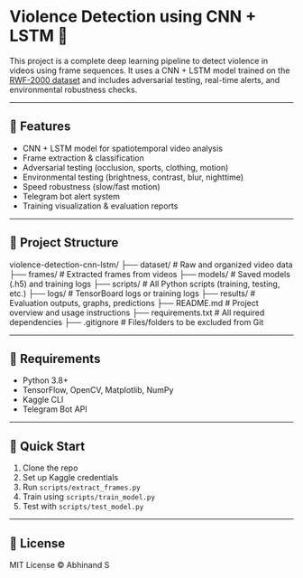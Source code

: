 # Violence Detection using CNN + LSTM 🚨

This project is a complete deep learning pipeline to detect violence in videos using frame sequences. It uses a CNN + LSTM model trained on the [RWF-2000 dataset](https://www.kaggle.com/datasets/vulamnguyen/rwf2000) and includes adversarial testing, real-time alerts, and environmental robustness checks.

---

## 🧠 Features
- CNN + LSTM model for spatiotemporal video analysis
- Frame extraction & classification
- Adversarial testing (occlusion, sports, clothing, motion)
- Environmental testing (brightness, contrast, blur, nighttime)
- Speed robustness (slow/fast motion)
- Telegram bot alert system
- Training visualization & evaluation reports

---

## 📁 Project Structure
violence-detection-cnn-lstm/
├── dataset/               # Raw and organized video data
├── frames/                # Extracted frames from videos
├── models/                # Saved models (.h5) and training logs
├── scripts/               # All Python scripts (training, testing, etc.)
├── logs/                  # TensorBoard logs or training logs
├── results/               # Evaluation outputs, graphs, predictions
├── README.md              # Project overview and usage instructions
├── requirements.txt       # All required dependencies
├── .gitignore             # Files/folders to be excluded from Git






---

## 🔧 Requirements
- Python 3.8+
- TensorFlow, OpenCV, Matplotlib, NumPy
- Kaggle CLI
- Telegram Bot API

---

## 🚀 Quick Start
1. Clone the repo
2. Set up Kaggle credentials
3. Run `scripts/extract_frames.py`
4. Train using `scripts/train_model.py`
5. Test with `scripts/test_model.py`

---

## 📜 License
MIT License © Abhinand S
